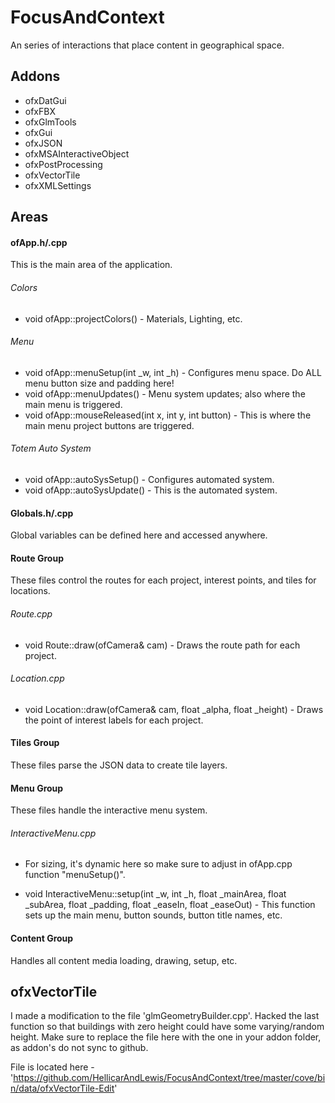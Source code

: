 # FocusAndContext
An series of interactions that place content in geographical space.

## Addons
- ofxDatGui
- ofxFBX
- ofxGlmTools
- ofxGui
- ofxJSON
- ofxMSAInteractiveObject
- ofxPostProcessing
- ofxVectorTile
- ofxXMLSettings

## Areas
#### ofApp.h/.cpp
This is the main area of the application.

###### Colors
- void ofApp::projectColors() - Materials, Lighting, etc.

###### Menu
- void ofApp::menuSetup(int _w, int _h) - Configures menu space.  Do ALL menu button size and padding here!
- void ofApp::menuUpdates() - Menu system updates; also where the main menu is triggered.
- void ofApp::mouseReleased(int x, int y, int button) - This is where the main menu project buttons are triggered.

###### Totem Auto System
- void ofApp::autoSysSetup() - Configures automated system.
- void ofApp::autoSysUpdate() - This is the automated system.

#### Globals.h/.cpp
Global variables can be defined here and accessed anywhere.

#### Route Group
These files control the routes for each project, interest points, and tiles for locations.

###### Route.cpp
- void Route::draw(ofCamera& cam) - Draws the route path for each project.

###### Location.cpp
- void Location::draw(ofCamera& cam, float _alpha, float _height) - Draws the point of interest labels for each project.

#### Tiles Group
These files parse the JSON data to create tile layers.

#### Menu Group
These files handle the interactive menu system.

###### InteractiveMenu.cpp
* For sizing, it's dynamic here so make sure to adjust in ofApp.cpp function "menuSetup()".
- void InteractiveMenu::setup(int _w, int _h, float _mainArea, float _subArea, float _padding, float _easeIn, float _easeOut) - This function sets up the main menu, button sounds, button title names, etc.

#### Content Group
Handles all content media loading, drawing, setup, etc.

## ofxVectorTile
I made a modification to the file 'glmGeometryBuilder.cpp'.  Hacked the last function so that buildings with zero height could have some varying/random height.  Make sure to replace the file here with the one in your addon folder, as addon's do not sync to github.

File is located here - 'https://github.com/HellicarAndLewis/FocusAndContext/tree/master/cove/bin/data/ofxVectorTile-Edit'
